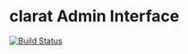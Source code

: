 clarat Admin Interface
======================

[![Build Status](https://travis-ci.org/clarat-org/claradmin.svg?branch=master)](https://travis-ci.org/clarat-org/claradmin)
